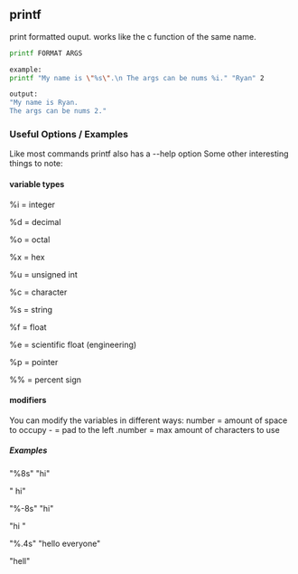 ---
---

printf
-------

print formatted ouput.
works like the c function of the same name.

~~~ bash
printf FORMAT ARGS

example:
printf "My name is \"%s\".\n The args can be nums %i." "Ryan" 2

output:
"My name is Ryan.
The args can be nums 2."
~~~

<!--more-->

### Useful Options / Examples

Like most commands printf also has a --help option
Some other interesting things to note:

#### variable types

%i = integer

%d = decimal

%o = octal

%x = hex

%u = unsigned int

%c = character

%s = string

%f = float

%e = scientific float (engineering)

%p = pointer

%% = percent sign

#### modifiers

You can modify the variables in different ways:
number = amount of space to occupy
\- = pad to the left
.number = max amount of characters to use

##### Examples

"%8s" "hi"

"      hi"

"%-8s" "hi"

"hi      "

"%.4s" "hello everyone"

"hell"
